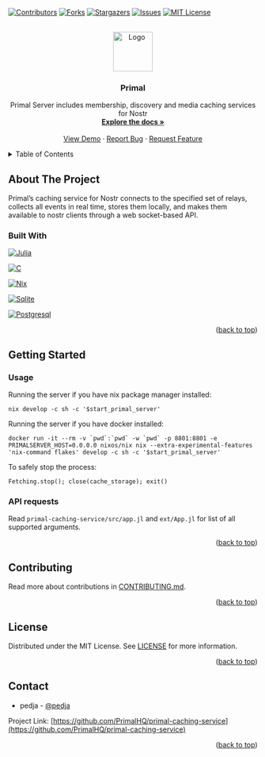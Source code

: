 <!-- Improved compatibility of back to top link: See: https://github.com/othneildrew/Best-README-Template/pull/73 -->
<a name="readme-top"></a>
<!--
*** Thanks for checking out the Best-README-Template. If you have a suggestion
*** that would make this better, please fork the repo and create a pull request
*** or simply open an issue with the tag "enhancement".
*** Don't forget to give the project a star!
*** Thanks again! Now go create something AMAZING! :D
-->



<!-- PROJECT SHIELDS -->
<!--
*** I'm using markdown "reference style" links for readability.
*** Reference links are enclosed in brackets [ ] instead of parentheses ( ).
*** See the bottom of this document for the declaration of the reference variables
*** for contributors-url, forks-url, etc. This is an optional, concise syntax you may use.
*** https://www.markdownguide.org/basic-syntax/#reference-style-links
-->
[![Contributors][contributors-shield]][contributors-url]
[![Forks][forks-shield]][forks-url]
[![Stargazers][stars-shield]][stars-url]
[![Issues][issues-shield]][issues-url]
[![MIT License][license-shield]][license-url]


<!-- PROJECT LOGO -->
<br />
<div align="center">
  <a href="https://github.com/PrimalHQ/primal-caching-service">
    <img src="https://primal.net/assets/logo_fire-409917ad.svg" alt="Logo" width="80" height="80">
  </a>

<h3 align="center">Primal</h3>

  <p align="center">
    Primal Server includes membership, discovery and media caching services for Nostr
    <br />
    <a href="https://github.com/PrimalHQ/primal-caching-service"><strong>Explore the docs »</strong></a>
    <br />
    <br />
    <a href="https://github.com/PrimalHQ/primal-caching-service">View Demo</a>
    ·
    <a href="https://github.com/PrimalHQ/primal-caching-service/issues">Report Bug</a>
    ·
    <a href="https://github.com/PrimalHQ/primal-caching-service/issues">Request Feature</a>
  </p>
</div>



<!-- TABLE OF CONTENTS -->
<details>
  <summary>Table of Contents</summary>
  <ol>
    <li>
      <a href="#about-the-project">About The Project</a>
      <ul>
        <li><a href="#built-with">Built With</a></li>
      </ul>
    </li>
    <li>
      <a href="#getting-started">Getting Started</a>
      <ul>
        <li><a href="#usage">Usage</a></li>
        <li><a href="#api requests">Api requests</a></li>
      </ul>
    </li>
    <li><a href="#contributing">Contributing</a></li>
    <li><a href="#license">License</a></li>
    <li><a href="#contact">Contact</a></li>
  </ol>
</details>



<!-- ABOUT THE PROJECT -->
## About The Project

Primal’s caching service for Nostr connects to the specified set of relays, collects all events in real time, stores them locally, and makes them available to nostr clients through a web socket-based API.

### Built With

[![Julia][Julia]][Julia-url]

[![C][C]][C-url]

[![Nix][Nix]][Nix-url]

[![Sqlite][Sqlite]][Sqlite-url]

[![Postgresql][Postgresql]][Postgresql-url]

<p align="right">(<a href="#readme-top">back to top</a>)</p>



<!-- GETTING STARTED -->
## Getting Started

### Usage

Running the server if you have nix package manager installed:

    nix develop -c sh -c '$start_primal_server'

Running the server if you have docker installed:

    docker run -it --rm -v `pwd`:`pwd` -w `pwd` -p 8801:8801 -e PRIMALSERVER_HOST=0.0.0.0 nixos/nix nix --extra-experimental-features 'nix-command flakes' develop -c sh -c '$start_primal_server' 

To safely stop the process:

    Fetching.stop(); close(cache_storage); exit()

### API requests

Read `primal-caching-service/src/app.jl` and `ext/App.jl` for list of all supported arguments.

<p align="right">(<a href="#readme-top">back to top</a>)</p>

<!-- CONTRIBUTING -->
## Contributing

Read more about contributions in [CONTRIBUTING.md](CONTRIBUTING.md).

<p align="right">(<a href="#readme-top">back to top</a>)</p>

<!-- LICENSE -->
## License

Distributed under the MIT License. See [LICENSE](LICENSE) for more information.

<p align="right">(<a href="#readme-top">back to top</a>)</p>

<!-- CONTACT -->
## Contact

- pedja - [@pedja](https://primal.net/pedja)

Project Link: [https://github.com/PrimalHQ/primal-caching-service](https://github.com/PrimalHQ/primal-caching-service)

<p align="right">(<a href="#readme-top">back to top</a>)</p>

<!-- MARKDOWN LINKS & IMAGES -->
<!-- https://www.markdownguide.org/basic-syntax/#reference-style-links -->
[contributors-shield]: https://img.shields.io/github/contributors/PrimalHQ/primal-caching-service.svg?style=for-the-badge
[contributors-url]: https://github.com/PrimalHQ/primal-caching-service/graphs/contributors
[forks-shield]: https://img.shields.io/github/forks/PrimalHQ/primal-caching-service.svg?style=for-the-badge
[forks-url]: https://github.com/PrimalHQ/primal-caching-service/network/members
[stars-shield]: https://img.shields.io/github/stars/PrimalHQ/primal-caching-service.svg?style=for-the-badge
[stars-url]: https://github.com/PrimalHQ/primal-caching-service/stargazers
[issues-shield]: https://img.shields.io/github/issues/PrimalHQ/primal-caching-service.svg?style=for-the-badge
[issues-url]: https://github.com/PrimalHQ/primal-caching-service/issues
[license-shield]: https://img.shields.io/github/license/PrimalHQ/primal-caching-service.svg?style=for-the-badge
[license-url]: https://github.com/PrimalHQ/primal-caching-service/blob/master/LICENSE.txt
[product-screenshot]: https://primal.net/assets/primal_iphone-834937d2.png
[Julia]: https://img.shields.io/badge/julia-000000?style=for-the-badge&logo=julia&logoColor=white
[Julia-url]: https://julialang.org/
[C]: https://img.shields.io/badge/c-000000?style=for-the-badge&logo=c&logoColor=white
[C-url]: https://www.learn-c.org/
[Nix]: https://img.shields.io/badge/nix-000000?style=for-the-badge&logo=nixos&logoColor=white
[Nix-url]: https://sass-lang.com
[Sqlite]: https://img.shields.io/badge/sqlite-000000?style=for-the-badge&logo=sqlite&logoColor=white
[Sqlite-url]: https://www.sqlite.org/
[Postgresql]: https://img.shields.io/badge/postgresql-000000?style=for-the-badge&logo=postgresql&logoColor=white
[Postgresql-url]: https://www.postgresql.org